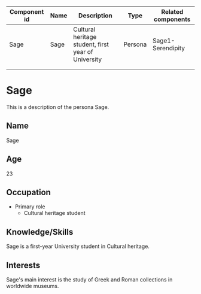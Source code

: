 
| Component id | Name | Description                                         | Type    | Related components |
|--------------|------|-----------------------------------------------------|---------|--------------------|
| Sage         | Sage | Cultural heritage student, first year of University | Persona | Sage1-Serendipity  |
|              |      |                                                     |         |                    |
|              |      |                                                     |         |                    |
   



# Sage

This is a description of the persona Sage.

## Name
Sage

## Age
23

## Occupation
- Primary role
  - Cultural heritage student

## Knowledge/Skills

Sage is a first-year University student in Cultural heritage.

## Interests
Sage's main interest is the study of Greek and Roman collections in worldwide museums. 



